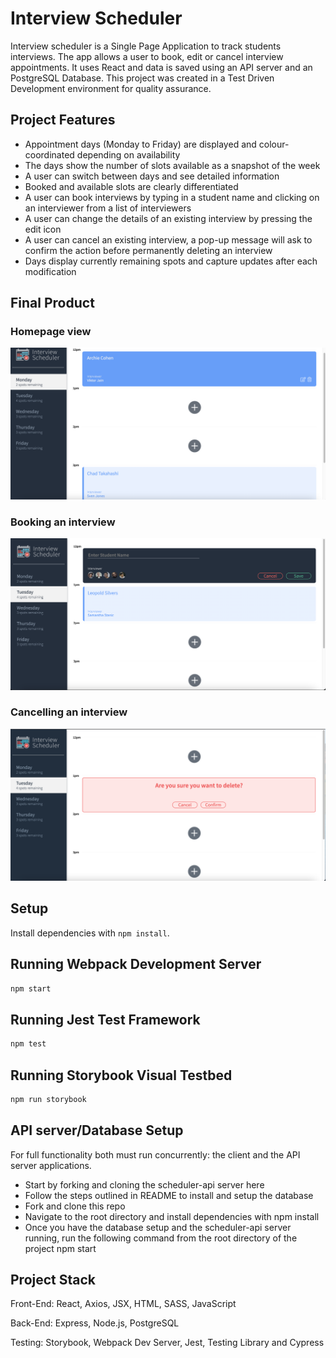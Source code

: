 # Interview Scheduler
Interview scheduler is a Single Page Application to track students interviews. The app allows a user to book, edit or cancel interview appointments. It uses React and data is saved using an API server and an PostgreSQL Database. This project was created in a Test Driven Development environment for quality assurance.

## Project Features
- Appointment days (Monday to Friday) are displayed and colour-coordinated depending on availability
- The days show the number of slots available as a snapshot of the week
- A user can switch between days and see detailed information
- Booked and available slots are clearly differentiated
- A user can book interviews by typing in a student name and clicking on an interviewer from a list of          interviewers
- A user can change the details of an existing interview by pressing the edit icon
- A user can cancel an existing interview, a pop-up message will ask to confirm the action before permanently deleting an interview
- Days display currently remaining spots and capture updates after each modification

## Final Product

### Homepage view
!["home view"](https://github.com/Sparkes21/scheduler/blob/master/docs/home-view.png?raw=true)

### Booking an interview
!["book view"](https://github.com/Sparkes21/scheduler/blob/master/docs/book-view.png?raw=true)

### Cancelling an interview
!["cancel view"](https://github.com/Sparkes21/scheduler/blob/master/docs/cancel-view.png?raw=true)

## Setup

Install dependencies with `npm install`.

## Running Webpack Development Server

```sh
npm start
```

## Running Jest Test Framework

```sh
npm test
```

## Running Storybook Visual Testbed

```sh
npm run storybook
```

## API server/Database Setup
For full functionality both must run concurrently: the client and the API server applications.

- Start by forking and cloning the scheduler-api server here
- Follow the steps outlined in README to install and setup the database
- Fork and clone this repo
- Navigate to the root directory and install dependencies with npm install
- Once you have the database setup and the scheduler-api server running, run the following command from the root directory of the project npm start


## Project Stack
Front-End: React, Axios, JSX, HTML, SASS, JavaScript

Back-End: Express, Node.js, PostgreSQL

Testing: Storybook, Webpack Dev Server, Jest, Testing Library and Cypress
